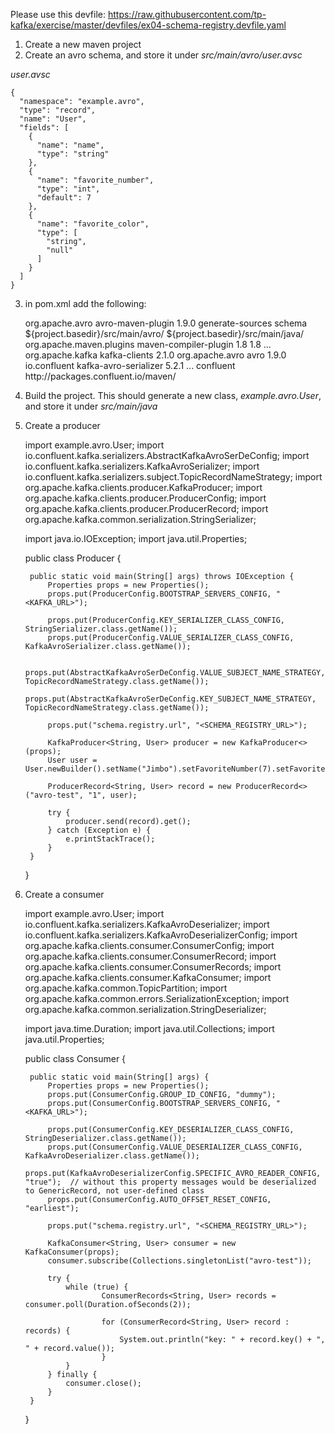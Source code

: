 Please use this devfile: https://raw.githubusercontent.com/tp-kafka/exercise/master/devfiles/ex04-schema-registry.devfile.yaml


1. Create a new maven project
2. Create an avro schema, and store it under *src/main/avro/user.avsc*

*user.avsc*

    {
      "namespace": "example.avro",
      "type": "record",
      "name": "User",
      "fields": [
        {
          "name": "name",
          "type": "string"
        },
        {
          "name": "favorite_number",
          "type": "int",
          "default": 7
        },
        {
          "name": "favorite_color",
          "type": [
            "string",
            "null"
          ]
        }
      ]
    }

3. in pom.xml add the following:



    <build>
        <plugins>
            <plugin>
                <groupId>org.apache.avro</groupId>
                <artifactId>avro-maven-plugin</artifactId>
                <version>1.9.0</version>
                <executions>
                    <execution>
                        <phase>generate-sources</phase>
                        <goals>
                            <goal>schema</goal>
                        </goals>
                        <configuration>
                            <sourceDirectory>${project.basedir}/src/main/avro/</sourceDirectory>
                            <outputDirectory>${project.basedir}/src/main/java/</outputDirectory>
                        </configuration>
                    </execution>
                </executions>
            </plugin>
            <plugin>
                <groupId>org.apache.maven.plugins</groupId>
                <artifactId>maven-compiler-plugin</artifactId>
                <configuration>
                    <source>1.8</source>
                    <target>1.8</target>
                </configuration>
            </plugin>
        </plugins>
    </build>
    ...
    <dependency>
        <groupId>org.apache.kafka</groupId>
        <artifactId>kafka-clients</artifactId>
        <version>2.1.0</version>
    </dependency>
    <dependency>
        <groupId>org.apache.avro</groupId>
        <artifactId>avro</artifactId>
        <version>1.9.0</version>
    </dependency>
    <dependency>
        <groupId>io.confluent</groupId>
        <artifactId>kafka-avro-serializer</artifactId>
        <version>5.2.1</version>
    </dependency>
    ...
    <repositories>
        <repository>
            <id>confluent</id>
            <url>http://packages.confluent.io/maven/</url>
        </repository>
    </repositories>

4. Build the project. This should generate a new class, *example.avro.User*, and store it under *src/main/java*
5. Create a producer


    import example.avro.User;
    import io.confluent.kafka.serializers.AbstractKafkaAvroSerDeConfig;
    import io.confluent.kafka.serializers.KafkaAvroSerializer;
    import io.confluent.kafka.serializers.subject.TopicRecordNameStrategy;
    import org.apache.kafka.clients.producer.KafkaProducer;
    import org.apache.kafka.clients.producer.ProducerConfig;
    import org.apache.kafka.clients.producer.ProducerRecord;
    import org.apache.kafka.common.serialization.StringSerializer;
     
    import java.io.IOException;
    import java.util.Properties;
     
    public class Producer {
     
        public static void main(String[] args) throws IOException {
            Properties props = new Properties();
            props.put(ProducerConfig.BOOTSTRAP_SERVERS_CONFIG, "<KAFKA_URL>");
     
            props.put(ProducerConfig.KEY_SERIALIZER_CLASS_CONFIG, StringSerializer.class.getName());
            props.put(ProducerConfig.VALUE_SERIALIZER_CLASS_CONFIG, KafkaAvroSerializer.class.getName());
     
            props.put(AbstractKafkaAvroSerDeConfig.VALUE_SUBJECT_NAME_STRATEGY, TopicRecordNameStrategy.class.getName());
            props.put(AbstractKafkaAvroSerDeConfig.KEY_SUBJECT_NAME_STRATEGY, TopicRecordNameStrategy.class.getName());
     
            props.put("schema.registry.url", "<SCHEMA_REGISTRY_URL>");
     
            KafkaProducer<String, User> producer = new KafkaProducer<>(props);
            User user = User.newBuilder().setName("Jimbo").setFavoriteNumber(7).setFavoriteColor("green").build();
     
            ProducerRecord<String, User> record = new ProducerRecord<>("avro-test", "1", user);
     
            try {
                producer.send(record).get();
            } catch (Exception e) {
                e.printStackTrace();
            }
        }
    }

6. Create a consumer


    import example.avro.User;
    import io.confluent.kafka.serializers.KafkaAvroDeserializer;
    import io.confluent.kafka.serializers.KafkaAvroDeserializerConfig;
    import org.apache.kafka.clients.consumer.ConsumerConfig;
    import org.apache.kafka.clients.consumer.ConsumerRecord;
    import org.apache.kafka.clients.consumer.ConsumerRecords;
    import org.apache.kafka.clients.consumer.KafkaConsumer;
    import org.apache.kafka.common.TopicPartition;
    import org.apache.kafka.common.errors.SerializationException;
    import org.apache.kafka.common.serialization.StringDeserializer;
     
    import java.time.Duration;
    import java.util.Collections;
    import java.util.Properties;
     
    public class Consumer {
     
        public static void main(String[] args) {
            Properties props = new Properties();
            props.put(ConsumerConfig.GROUP_ID_CONFIG, "dummy");
            props.put(ConsumerConfig.BOOTSTRAP_SERVERS_CONFIG, "<KAFKA_URL>");
     
            props.put(ConsumerConfig.KEY_DESERIALIZER_CLASS_CONFIG, StringDeserializer.class.getName());
            props.put(ConsumerConfig.VALUE_DESERIALIZER_CLASS_CONFIG, KafkaAvroDeserializer.class.getName());
            props.put(KafkaAvroDeserializerConfig.SPECIFIC_AVRO_READER_CONFIG, "true");  // without this property messages would be deserialized to GenericRecord, not user-defined class
            props.put(ConsumerConfig.AUTO_OFFSET_RESET_CONFIG, "earliest");
     
            props.put("schema.registry.url", "<SCHEMA_REGISTRY_URL>");
     
            KafkaConsumer<String, User> consumer = new KafkaConsumer(props);
            consumer.subscribe(Collections.singletonList("avro-test"));
     
            try {
                while (true) {
                        ConsumerRecords<String, User> records = consumer.poll(Duration.ofSeconds(2));
     
                        for (ConsumerRecord<String, User> record : records) {
                            System.out.println("key: " + record.key() + ", " + record.value());
                        }
                }
            } finally {
                consumer.close();
            }
        }
     
    }
